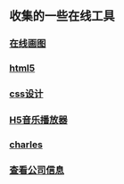 ## 收集的一些在线工具
### [在线画图](https://www.processon.com/diagrams)
### [html5](http://720yun.com/)
### [css设计](http://www.instantshift.com/)
### [H5音乐播放器](https://github.com/MoePlayer/APlayer)
### [charles](https://www.charlesproxy.com/latest-release/download.do)
### [查看公司信息](https://www.tianyancha.com/)
